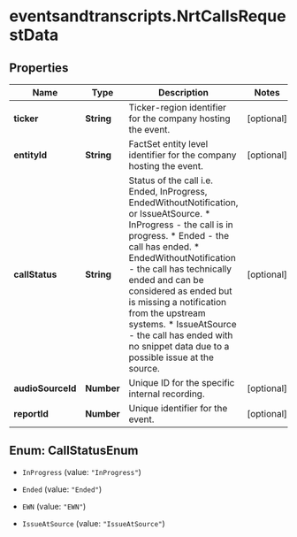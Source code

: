 # eventsandtranscripts.NrtCallsRequestData

## Properties

Name | Type | Description | Notes
------------ | ------------- | ------------- | -------------
**ticker** | **String** | Ticker-region identifier for the company hosting the event. | [optional] 
**entityId** | **String** | FactSet entity level identifier for the company hosting the event. | [optional] 
**callStatus** | **String** | Status of the call i.e. Ended, InProgress, EndedWithoutNotification, or IssueAtSource.  * InProgress - the call is in progress. * Ended - the call has ended. * EndedWithoutNotification - the call has technically ended and can be considered as ended but is missing a notification from the upstream systems. * IssueAtSource - the call has ended with no snippet data due to a possible issue at the source. | [optional] 
**audioSourceId** | **Number** | Unique ID for the specific internal recording. | [optional] 
**reportId** | **Number** | Unique identifier for the event. | [optional] 



## Enum: CallStatusEnum


* `InProgress` (value: `"InProgress"`)

* `Ended` (value: `"Ended"`)

* `EWN` (value: `"EWN"`)

* `IssueAtSource` (value: `"IssueAtSource"`)




